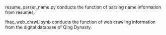 resume_parser_name.py conducts the function of parsing name information from resumes.

fhac_web_crawl.ipynb conducts the function of web crawling information from the digital database of Qing Dynasty.

